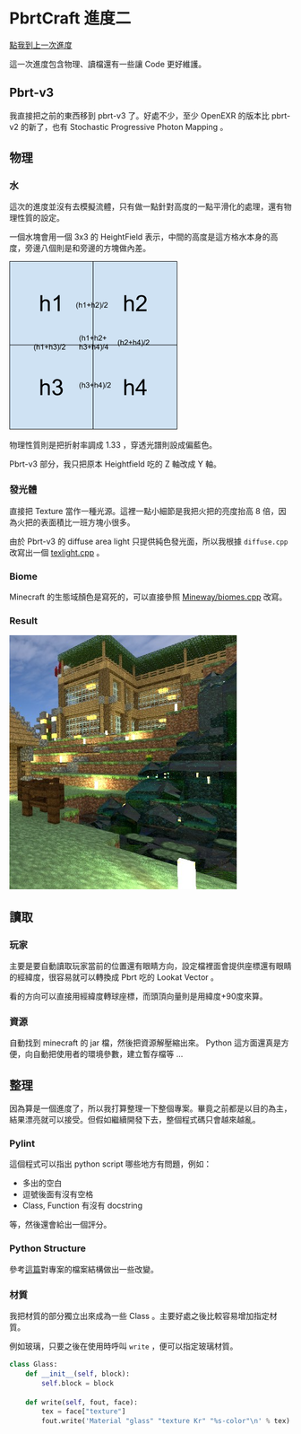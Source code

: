 # PbrtCraft 進度二

[點我到上一次進度](/blog/2019-01-12/pbrtcraft-episode-1/)

這一次進度包含物理、讀檔還有一些讓 Code 更好維護。

## Pbrt-v3

我直接把之前的東西移到 pbrt-v3 了。好處不少，至少 OpenEXR 的版本比 pbrt-v2 的新了，也有 Stochastic Progressive Photon Mapping 。

## 物理

### 水

這次的進度並沒有去模擬流體，只有做一點針對高度的一點平滑化的處理，還有物理性質的設定。

一個水塊會用一個 3x3 的 HeightField 表示，中間的高度是這方格水本身的高度，旁邊八個則是和旁邊的方塊做內差。

![](water-heightfield.png)

物理性質則是把折射率調成 1.33 ，穿透光譜則設成偏藍色。

Pbrt-v3 部分，我只把原本 Heightfield 吃的 Z 軸改成 Y 軸。

### 發光體

直接把 Texture 當作一種光源。這裡一點小細節是我把火把的亮度抬高 8 倍，因為火把的表面積比一班方塊小很多。

由於 Pbrt-v3 的 diffuse area light 只提供純色發光面，所以我根據 `diffuse.cpp` 改寫出一個 [texlight.cpp](https://github.com/PbrtCraft/pbrt-v3-minecraft/blob/master/src/lights/texlight.cpp) 。

### Biome

Minecraft 的生態域顏色是寫死的，可以直接參照 [Mineway/biomes.cpp](https://github.com/erich666/Mineways/blob/master/Win/biomes.cpp) 改寫。

### Result

![](demo1.png)

## 讀取

### 玩家

主要是要自動讀取玩家當前的位置還有眼睛方向，設定檔裡面會提供座標還有眼睛的經緯度，很容易就可以轉換成 Pbrt 吃的 Lookat Vector 。

看的方向可以直接用經緯度轉球座標，而頭頂向量則是用緯度+90度來算。

### 資源

自動找到 minecraft 的 jar 檔，然後把資源解壓縮出來。 Python 這方面還真是方便，向自動把使用者的環境參數，建立暫存檔等 ...

## 整理

因為算是一個進度了，所以我打算整理一下整個專案。畢竟之前都是以目的為主，結果漂亮就可以接受。但假如繼續開發下去，整個程式碼只會越來越亂。

### Pylint

這個程式可以指出 python script 哪些地方有問題，例如：

* 多出的空白
* 逗號後面有沒有空格
* Class, Function 有沒有 docstring

等，然後還會給出一個評分。

### Python Structure

參考[這篇](https://github.com/realpython/python-guide/blob/master/docs/writing/structure.rst)對專案的檔案結構做出一些改變。

### 材質

我把材質的部分獨立出來成為一些 Class 。主要好處之後比較容易增加指定材質。

例如玻璃，只要之後在使用時呼叫 `write` ，便可以指定玻璃材質。

```python
class Glass:
    def __init__(self, block):
        self.block = block

    def write(self, fout, face):
        tex = face["texture"]
        fout.write('Material "glass" "texture Kr" "%s-color"\n' % tex)
```
